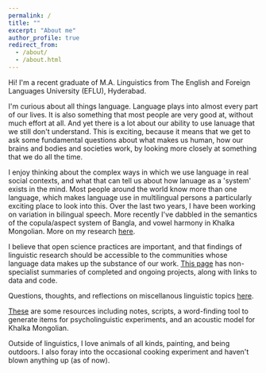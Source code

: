 ```yaml
---
permalink: /
title: ""
excerpt: "About me"
author_profile: true
redirect_from: 
  - /about/
  - /about.html
---
```


Hi! I'm a recent graduate of M.A. Linguistics from The English and Foreign Languages University (EFLU), Hyderabad.

I'm curious about all things language. Language plays into almost every part of our lives. It is also something that most people are very good at, without much effort at all. And yet there is a lot about our ability to use lanuage that we still don't understand. This is exciting, because it means that we get to ask some fundamental questions about what makes us human, how our brains and bodies and societies work, by looking more closely at something that we do all the time. 

I enjoy thinking about the complex ways in which we use language in real social contexts, and what that can tell us about how lanuage as a 'system' exists in the mind. Most people around the world know more than one language, which makes language use in multilingual persons a particularly exciting place to look into this. Over the last two years, I have been working on variation in bilingual speech. More recently I've dabbled in the semantics of the copula/aspect system of Bangla, and vowel harmony in Khalka Mongolian. More on my research [here](research.html).

I believe that open science practices are important, and that findings of linguistic research should be accessible to the communities whose language data makes up the substance of our work. [This page](research.html) has non-specialist summaries of completed and ongoing projects, along with links to data and code.

Questions, thoughts, and reflections on miscellanous linguistic topics [here](year-archive.html).

[These](resources.html) are some resources including notes, scripts, a word-finding tool to generate items for psycholinguistic experiments, and an acoustic model for Khalka Mongolian. 

Outside of linguistics, I love animals of all kinds, painting, and being outdoors. I also foray into the occasional cooking experiment and haven't blown anything up (as of now).